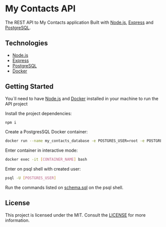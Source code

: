 # My Contacts API

The REST API to My Contacts application Built with [Node.js](https://nodejs.org/), [Express](https://expressjs.com/) and [PostgreSQL](https://www.postgresql.org/).

## Technologies

- [Node.js](https://nodejs.org/)
- [Express](https://expressjs.com/)
- [PostgreSQL](https://www.postgresql.org/)
- [Docker](https://www.docker.com/)

## Getting Started

You´ll need to have [Node.js](https://nodejs.org/) and [Docker](https://www.docker.com/) installed in your machine to run the API project

Install the project dependencies:

```bash
npm i
```

Create a PostgresSQL Docker container:

```bash
docker run --name my_contacts_database -e POSTGRES_USER=root -e POSTGRES_PASSWORD=root -p 5432:5432 -d postgres
```

Enter container in interactive mode:

```bash
docker exec -it [CONTAINER_NAME] bash
```

Enter on psql shell with created user:

```bash
psql -U [POSTGRES_USER]
```

Run the commands listed on [schema.sql](./src/database/schema.sql) on the psql shell.

## License

This project is licensed under the MIT. Consult the [LICENSE](LICENSE) for more information.
